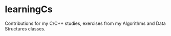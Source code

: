 # learningCs
Contributions for my C/C++ studies, exercises from my Algorithms and Data Structures classes.
